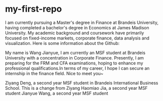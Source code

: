 # my-first-repo
I am currently pursuing a Master's degree in Finance at Brandeis University, having completed a bachelor's degree in Economics at James Madison University. My academic background and coursework have primarily focused on fixed-income markets, corporate finance, data analysis and visualization.
Here is some information about the Github: 

My name is Wang Jianyue, I am currently an MSF student at Brandeis University with a concentration in Corporate Finance. Presently, I am preparing for the FRM and CFA examinations, hoping to enhance my professional qualifications.In terms of my career, I hope I can secure an internship in the finance field. Nice to meet you~

Ziyang Deng, a second year MSF student in Brandeis International Business School. This is a change from Ziyang Haomiao Jia, a second year MSF student Jianyue Wang, a second year MSF student
